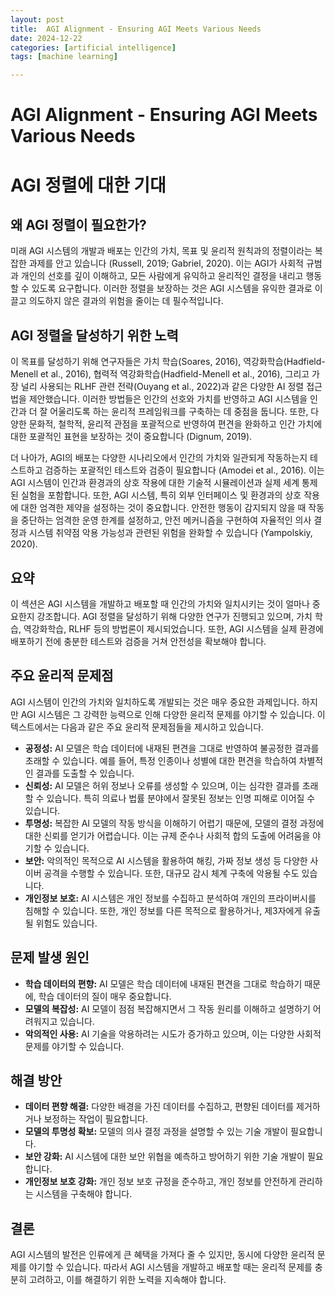 ```yaml
---
layout: post
title:  AGI Alignment - Ensuring AGI Meets Various Needs
date: 2024-12-22
categories: [artificial intelligence]
tags: [machine learning]

---
```


# AGI Alignment - Ensuring AGI Meets Various Needs


# AGI 정렬에 대한 기대

## 왜 AGI 정렬이 필요한가?

미래 AGI 시스템의 개발과 배포는 인간의 가치, 목표 및 윤리적 원칙과의 정렬이라는 복잡한 과제를 안고 있습니다 (Russell, 2019; Gabriel, 2020). 이는 AGI가 사회적 규범과 개인의 선호를 깊이 이해하고, 모든 사람에게 유익하고 윤리적인 결정을 내리고 행동할 수 있도록 요구합니다. 이러한 정렬을 보장하는 것은 AGI 시스템을 유익한 결과로 이끌고 의도하지 않은 결과의 위험을 줄이는 데 필수적입니다.

## AGI 정렬을 달성하기 위한 노력

이 목표를 달성하기 위해 연구자들은 가치 학습(Soares, 2016), 역강화학습(Hadfield-Menell et al., 2016), 협력적 역강화학습(Hadfield-Menell et al., 2016), 그리고 가장 널리 사용되는 RLHF 관련 전략(Ouyang et al., 2022)과 같은 다양한 AI 정렬 접근법을 제안했습니다. 이러한 방법들은 인간의 선호와 가치를 반영하고 AGI 시스템을 인간과 더 잘 어울리도록 하는 윤리적 프레임워크를 구축하는 데 중점을 둡니다. 또한, 다양한 문화적, 철학적, 윤리적 관점을 포괄적으로 반영하여 편견을 완화하고 인간 가치에 대한 포괄적인 표현을 보장하는 것이 중요합니다 (Dignum, 2019).

더 나아가, AGI의 배포는 다양한 시나리오에서 인간의 가치와 일관되게 작동하는지 테스트하고 검증하는 포괄적인 테스트와 검증이 필요합니다 (Amodei et al., 2016). 이는 AGI 시스템이 인간과 환경과의 상호 작용에 대한 기술적 시뮬레이션과 실제 세계 통제된 실험을 포함합니다. 또한, AGI 시스템, 특히 외부 인터페이스 및 환경과의 상호 작용에 대한 엄격한 제약을 설정하는 것이 중요합니다. 안전한 행동이 감지되지 않을 때 작동을 중단하는 엄격한 운영 한계를 설정하고, 안전 메커니즘을 구현하여 자율적인 의사 결정과 시스템 취약점 악용 가능성과 관련된 위험을 완화할 수 있습니다 (Yampolskiy, 2020).

## 요약

이 섹션은 AGI 시스템을 개발하고 배포할 때 인간의 가치와 일치시키는 것이 얼마나 중요한지 강조합니다. AGI 정렬을 달성하기 위해 다양한 연구가 진행되고 있으며, 가치 학습, 역강화학습, RLHF 등의 방법론이 제시되었습니다. 또한, AGI 시스템을 실제 환경에 배포하기 전에 충분한 테스트와 검증을 거쳐 안전성을 확보해야 합니다. 


## 주요 윤리적 문제점

AGI 시스템이 인간의 가치와 일치하도록 개발되는 것은 매우 중요한 과제입니다. 하지만 AGI 시스템은 그 강력한 능력으로 인해 다양한 윤리적 문제를 야기할 수 있습니다. 이 텍스트에서는 다음과 같은 주요 윤리적 문제점들을 제시하고 있습니다.

* **공정성:** AI 모델은 학습 데이터에 내재된 편견을 그대로 반영하여 불공정한 결과를 초래할 수 있습니다. 예를 들어, 특정 인종이나 성별에 대한 편견을 학습하여 차별적인 결과를 도출할 수 있습니다.
* **신뢰성:** AI 모델은 허위 정보나 오류를 생성할 수 있으며, 이는 심각한 결과를 초래할 수 있습니다. 특히 의료나 법률 분야에서 잘못된 정보는 인명 피해로 이어질 수 있습니다.
* **투명성:** 복잡한 AI 모델의 작동 방식을 이해하기 어렵기 때문에, 모델의 결정 과정에 대한 신뢰를 얻기가 어렵습니다. 이는 규제 준수나 사회적 합의 도출에 어려움을 야기할 수 있습니다.
* **보안:** 악의적인 목적으로 AI 시스템을 활용하여 해킹, 가짜 정보 생성 등 다양한 사이버 공격을 수행할 수 있습니다. 또한, 대규모 감시 체계 구축에 악용될 수도 있습니다.
* **개인정보 보호:** AI 시스템은 개인 정보를 수집하고 분석하여 개인의 프라이버시를 침해할 수 있습니다. 또한, 개인 정보를 다른 목적으로 활용하거나, 제3자에게 유출될 위험도 있습니다.

## 문제 발생 원인

* **학습 데이터의 편향:** AI 모델은 학습 데이터에 내재된 편견을 그대로 학습하기 때문에, 학습 데이터의 질이 매우 중요합니다.
* **모델의 복잡성:** AI 모델이 점점 복잡해지면서 그 작동 원리를 이해하고 설명하기 어려워지고 있습니다.
* **악의적인 사용:** AI 기술을 악용하려는 시도가 증가하고 있으며, 이는 다양한 사회적 문제를 야기할 수 있습니다.

## 해결 방안

* **데이터 편향 해결:** 다양한 배경을 가진 데이터를 수집하고, 편향된 데이터를 제거하거나 보정하는 작업이 필요합니다.
* **모델의 투명성 확보:** 모델의 의사 결정 과정을 설명할 수 있는 기술 개발이 필요합니다.
* **보안 강화:** AI 시스템에 대한 보안 위협을 예측하고 방어하기 위한 기술 개발이 필요합니다.
* **개인정보 보호 강화:** 개인 정보 보호 규정을 준수하고, 개인 정보를 안전하게 관리하는 시스템을 구축해야 합니다.

## 결론

AGI 시스템의 발전은 인류에게 큰 혜택을 가져다 줄 수 있지만, 동시에 다양한 윤리적 문제를 야기할 수 있습니다. 따라서 AGI 시스템을 개발하고 배포할 때는 윤리적 문제를 충분히 고려하고, 이를 해결하기 위한 노력을 지속해야 합니다.
